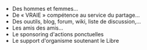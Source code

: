 * Des hommes et femmes...
* De « VRAIE » compétence au service du partage...
* Des ouutils, blog, forum, wiki, liste de discussion,... 
* Les amis des amis...
* Le sponsoring d'actions ponctuelles
* Le support d'organisme soutenant le Libre
